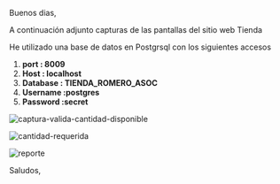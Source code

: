 Buenos dias,

A continuación adjunto capturas de las pantallas del sitio web Tienda

He utilizado una base de datos en Postgrsql con los siguientes accesos
1. **port   : 8009**
2. **Host   : localhost**
3. **Database   : TIENDA_ROMERO_ASOC**
4. **Username   :postgres**
5. **Password   :secret**


![captura-valida-cantidad-disponible](https://user-images.githubusercontent.com/8096392/152657671-cb12ea95-fa0a-40fc-9a41-d78520957f0b.png)

![cantidad-requerida](https://user-images.githubusercontent.com/8096392/152657708-493195e2-f479-4eef-b717-67db0763da79.png)

![reporte](https://user-images.githubusercontent.com/8096392/152660506-a27a5557-b87b-4919-9160-af384d19220d.png)


Saludos,
